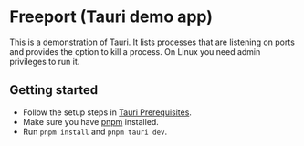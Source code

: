 # Freeport (Tauri demo app)

This is a demonstration of Tauri. It lists processes that are listening on ports and provides the option to kill a process.
On Linux you need admin privileges to run it.

## Getting started

- Follow the setup steps in [Tauri Prerequisites](https://tauri.app/v1/guides/getting-started/prerequisites).
- Make sure you have [pnpm](https://pnpm.io/) installed.
- Run `pnpm install` and `pnpm tauri dev`.
